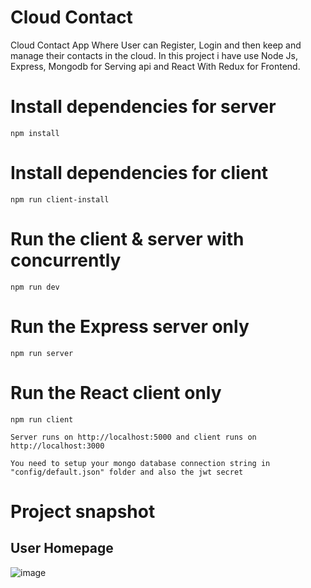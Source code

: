 # Cloud Contact

Cloud Contact App Where User can Register, Login and then keep and manage their contacts in the cloud. In this project i have use Node Js, Express, Mongodb for Serving api and React With Redux for Frontend.

# Install dependencies for server

```
npm install
```

# Install dependencies for client

```
npm run client-install
```

# Run the client & server with concurrently

```
npm run dev
```

# Run the Express server only

```
npm run server
```

# Run the React client only

```
npm run client
```

```
Server runs on http://localhost:5000 and client runs on http://localhost:3000
```

```
You need to setup your mongo database connection string in "config/default.json" folder and also the jwt secret
```

# Project snapshot

## User Homepage

![image](https://user-images.githubusercontent.com/19981097/68968679-60cf0b00-080d-11ea-9175-819d59248224.png)
